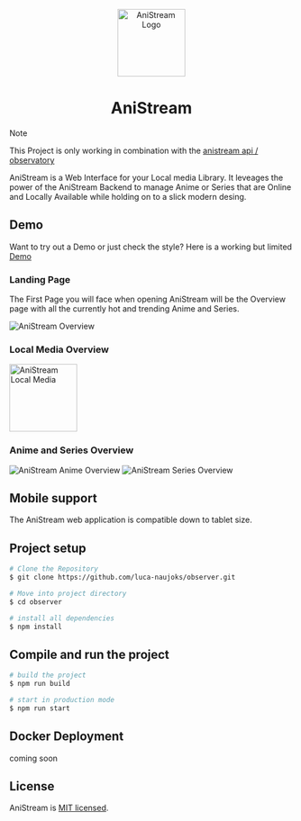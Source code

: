 <p align="center">
<img src="https://github.com/luca-naujoks/observer/blob/development/public/icon.png" width="120" alt="AniStream Logo" />

<h1 align="center">AniStream</h1>
</p>

> [!NOTE]
> This Project is only working in combination with the [anistream api / observatory](https://github.com/luca-naujoks/AniStream-API)

<p>
  AniStream is a Web Interface for your Local media Library. It leveages the power of the AniStream Backend to manage Anime or Series that are Online and Locally Available while holding on to a slick modern desing.
</p>


## Demo

Want to try out a Demo or just check the style?
Here is a working but limited [Demo](https://luca-naujoks.de/demo/anistream)

### Landing Page

The First Page you will face when opening AniStream will be the Overview page with all the currently hot and trending Anime and Series.

<img src="https://github.com/luca-naujoks/observer/blob/development/public/localOverview.png" alt="AniStream Overview" />

### Local Media Overview

<img src="https://github.com/luca-naujoks/observer/blob/development/public/icon.png" width="120" alt="AniStream Local Media" />

### Anime and Series Overview

<img src="https://github.com/luca-naujoks/observer/blob/development/public/animeOverview.png" alt="AniStream Anime Overview" />

<img src="https://github.com/luca-naujoks/observer/blob/development/public/seriesOverview.png" alt="AniStream Series Overview" />

## Mobile support

The AniStream web application is compatible down to tablet size.

## Project setup

```bash
# Clone the Repository
$ git clone https://github.com/luca-naujoks/observer.git

# Move into project directory
$ cd observer

# install all dependencies
$ npm install
```

## Compile and run the project

```bash
# build the project
$ npm run build

# start in production mode
$ npm run start
```

## Docker Deployment

coming soon

## License

AniStream is [MIT licensed](https://github.com/luca-naujoks/oberser-backend/blob/master/LICENSE).
